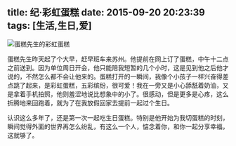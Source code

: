 ﻿title: 纪·彩虹蛋糕
date: 2015-09-20 20:23:39
tags: [生活,生日,爱]
---
![蛋糕先生的彩虹蛋糕][1]


蛋糕先生昨天起了个大早，赶早班车来苏州。他提前在网上订了蛋糕，中午十二点之前送到。因为单位周日开会，他只能陪我短暂的几个小时，这是见到他之后他才说的，不然怎么都不会让他来的。蛋糕打开的一瞬间，我像个小孩子一样兴奋得差点跳了起来，是彩虹蛋糕，五彩缤纷，很可爱！我在一旁又是小心舔舐着奶油，又是拿着手机拍照，他则羞涩地说比想象中的小了。很感动，但是更多是心疼，这么折腾地来回跑着，就为了在我放假回家去提前一起过个生日。


认识这么多年了，还是第一次一起吃生日蛋糕。特别是他开始为我切蛋糕的时刻，瞬间觉得外面的世界再怎么纷乱，有这么一个人，惦念着你，和你一起分享幸福，这就够了。




  [1]: http://7xlt6k.com1.z0.glb.clouddn.com/IMG_4291-1.JPG